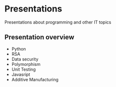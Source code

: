# Presentations
Presentations about programming and other IT topics

## Presentation overview
- Python
- RSA
- Data security
- Polymorphism
- Unit Testing
- Javasript
- Additive Manufacturing
